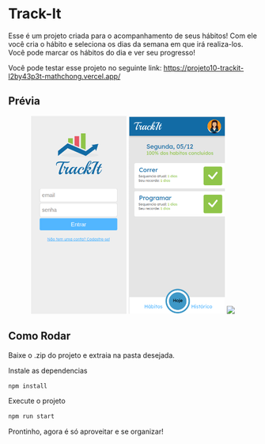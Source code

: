 # Track-It

Esse é um projeto criada para o acompanhamento de seus hábitos! Com ele você cria o hábito e seleciona os dias da semana em que irá realiza-los. Você pode marcar os hábitos do dia e ver seu progresso!

Você pode testar esse projeto no seguinte link:
https://projeto10-trackit-l2by43p3t-mathchong.vercel.app/

## Prévia

<p align='center'>
<img src='./src/Assests/Login.png' height='400'></img>
<img src='./src/Assests/Hoje.png' height='400'></img>
<img src='./src/Assests/CriarHábito.png' height='400'></img>
</p>

## Como Rodar

Baixe o .zip do projeto e extraia na pasta desejada.

Instale as dependencias

```bash
npm install
```

Execute o projeto

```bash
npm run start
```

Prontinho, agora é só aproveitar e se organizar!